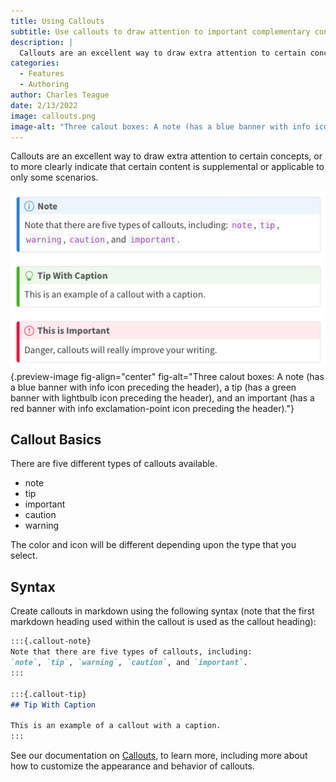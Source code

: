 ```yaml
---
title: Using Callouts
subtitle: Use callouts to draw attention to important complementary content without interupting the document flow
description: |
  Callouts are an excellent way to draw extra attention to certain concepts, or to more clearly indicate that certain content is supplemental or applicable to only some scenarios.
categories:
  - Features
  - Authoring
author: Charles Teague
date: 2/13/2022
image: callouts.png
image-alt: "Three calout boxes: A note (has a blue banner with info icon preceding the header), a tip (has a green banner with lightbulb icon preceding the header), and an important (has a red banner with info exclamation-point icon preceding the header)."
---
```




Callouts are an excellent way to draw extra attention to certain concepts, or to more clearly indicate that certain content is supplemental or applicable to only some scenarios.

![](callouts.png){.preview-image fig-align="center" fig-alt="Three calout boxes: A note (has a blue banner with info icon preceding the header), a tip (has a green banner with lightbulb icon preceding the header), and an important (has a red banner with info exclamation-point icon preceding the header)."}

## Callout Basics

There are five different types of callouts available.

-   note
-   tip
-   important
-   caution
-   warning

The color and icon will be different depending upon the type that you select.

## Syntax

Create callouts in markdown using the following syntax (note that the first markdown heading used within the callout is used as the callout heading):

``` markdown
:::{.callout-note}
Note that there are five types of callouts, including:
`note`, `tip`, `warning`, `caution`, and `important`.
:::

:::{.callout-tip}
## Tip With Caption

This is an example of a callout with a caption.
:::
```

See our documentation on [Callouts](/docs/authoring/callouts.qmd), to learn more, including more about how to customize the appearance and behavior of callouts.
